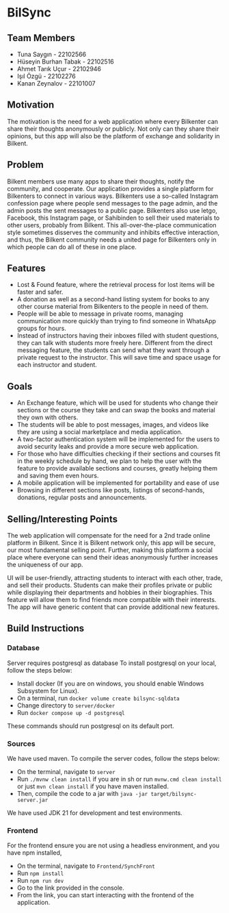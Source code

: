 # BilSync

## Team Members

- Tuna Saygın - 22102566
- Hüseyin Burhan Tabak - 22102516
- Ahmet Tarık Uçur - 22102946
- Işıl Özgü - 22102276
- Kanan Zeynalov - 22101007

## Motivation

The motivation is the need for a web application where every Bilkenter can share their thoughts anonymously or publicly.
Not only can they share their opinions, but this app will also be the platform of exchange and solidarity in Bilkent.

## Problem

Bilkent members use many apps to share their thoughts, notify the community, and cooperate.
Our application provides a single platform for Bilkenters to connect in various ways.
Bilkenters use a so-called Instagram confession page where people send messages to the page admin, and the admin posts
the sent messages to a public page.
Bilkenters also use letgo, Facebook, this Instagram page, or Sahibinden to sell their used materials to other users,
probably from Bilkent.
This all-over-the-place communication style sometimes disserves the community and inhibits effective interaction, and
thus, the Bilkent community needs a united page for Bilkenters only in which people can do all of these in one place.

## Features

- Lost & Found feature, where the retrieval process for lost items will be faster and safer.
- A donation as well as a second-hand listing system for books to any other course material from Bilkenters to the
  people in need of them.
- People will be able to message in private rooms, managing communication more quickly than trying to find someone in
  WhatsApp groups for hours.
- Instead of instructors having their inboxes filled with student questions, they can talk with students more freely
  here. Different from the direct messaging feature, the students can send what they want through a private request to
  the instructor. This will save time and space usage for each instructor and student.

## Goals

- An Exchange feature, which will be used for students who change their sections or the course they take and can swap
  the books and material they own with others.
- The students will be able to post messages, images, and videos like they are using a social marketplace and media
  application.
- A two-factor authentication system will be implemented for the users to avoid security leaks and provide a more secure
  web application.
- For those who have difficulties checking if their sections and courses fit in the weekly schedule by hand, we plan to
  help the user with the feature to provide available sections and courses, greatly helping them and saving them even
  hours.
- A mobile application will be implemented for portability and ease of use
- Browsing in different sections like posts, listings of second-hands, donations, regular posts and announcements.

## Selling/Interesting Points

The web application will compensate for the need for a 2nd trade online platform in Bilkent. Since it is Bilkent network
only, this app will be secure, our most fundamental selling point. Further, making this platform a social place where
everyone can send their ideas anonymously further increases the uniqueness of our app.

UI will be user-friendly, attracting students to interact with each other, trade, and sell their products. Students can
make their profiles private or public while displaying their departments and hobbies in their biographies. This feature
will allow them to find friends more compatible with their interests. The app will have generic content that can provide
additional new features.

## Build Instructions

### Database

Server requires postgresql as database
To install postgresql on your local, follow the steps below:

* Install docker (If you are on windows, you should enable Windows Subsystem for Linux).
* On a terminal, run `docker volume create bilsync-sqldata`
* Change directory to `server/docker`
* Run `docker compose up -d postgresql`

These commands should run postgresql on its default port.

### Sources

We have used maven. To compile the server codes, follow the steps below:

* On the terminal, navigate to `server`
* Run `./mvnw clean install` if you are in sh or run `mvnw.cmd clean install` or just `mvn clean install` if you have
  maven installed.
* Then, compile the code to a jar with `java -jar target/bilsync-server.jar`

We have used JDK 21 for development and test environments.

### Frontend

For the frontend ensure you are not using a headless environment, and you have npm installed,

* On the terminal, navigate to `Frontend/SynchFront`
* Run `npm install`
* Run `npm run dev`
* Go to the link provided in the console.
* From the link, you can start interacting with the frontend of the application.
